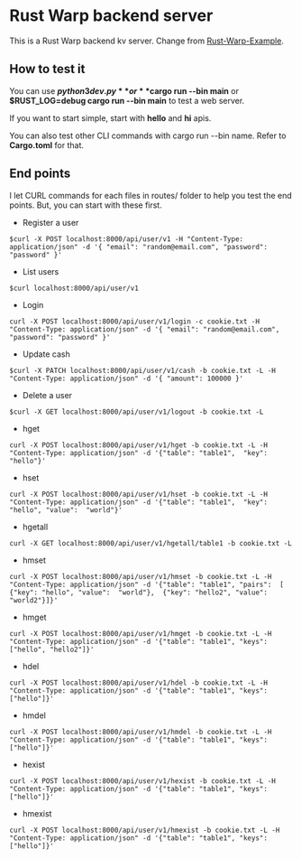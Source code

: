# Rust Warp backend server

This is a Rust Warp backend kv server. Change from [Rust-Warp-Example](https://github.com/steadylearner/Rust-Warp-Example.git).

## How to test it

You can use **$python3 dev.py** or **$cargo run --bin main** or **$RUST_LOG=debug cargo run --bin main** to test a web server.

If you want to start simple, start with **hello** and **hi** apis.

You can also test other CLI commands with cargo run --bin name. Refer to **Cargo.toml** for that.

## End points

I let CURL commands for each files in routes/ folder to help you test the end points. But, you can start with these first.

* Register a user

```console
$curl -X POST localhost:8000/api/user/v1 -H "Content-Type: application/json" -d '{ "email": "random@email.com", "password": "password" }'
```

* List users

```console
$curl localhost:8000/api/user/v1
```

* Login

```console
curl -X POST localhost:8000/api/user/v1/login -c cookie.txt -H "Content-Type: application/json" -d '{ "email": "random@email.com", "password": "password" }'
```

* Update cash

```console
$curl -X PATCH localhost:8000/api/user/v1/cash -b cookie.txt -L -H "Content-Type: application/json" -d '{ "amount": 100000 }'
```

* Delete a user

```console
$curl -X GET localhost:8000/api/user/v1/logout -b cookie.txt -L
```


- hget
```console
curl -X POST localhost:8000/api/user/v1/hget -b cookie.txt -L -H "Content-Type: application/json" -d '{"table": "table1",  "key": "hello"}'
```


- hset
```console
curl -X POST localhost:8000/api/user/v1/hset -b cookie.txt -L -H "Content-Type: application/json" -d '{"table": "table1",  "key": "hello", "value":  "world"}'
```

- hgetall
```console
curl -X GET localhost:8000/api/user/v1/hgetall/table1 -b cookie.txt -L
```

- hmset
```console
curl -X POST localhost:8000/api/user/v1/hmset -b cookie.txt -L -H "Content-Type: application/json" -d '{"table": "table1", "pairs":  [ {"key": "hello", "value":  "world"},  {"key": "hello2", "value":  "world2"}]}'
```

- hmget
```console
curl -X POST localhost:8000/api/user/v1/hmget -b cookie.txt -L -H "Content-Type: application/json" -d '{"table": "table1", "keys":  ["hello", "hello2"]}'
```

- hdel
```console
curl -X POST localhost:8000/api/user/v1/hdel -b cookie.txt -L -H "Content-Type: application/json" -d '{"table": "table1", "keys":  ["hello"]}'
```

- hmdel
```console
curl -X POST localhost:8000/api/user/v1/hmdel -b cookie.txt -L -H "Content-Type: application/json" -d '{"table": "table1", "keys":  ["hello"]}'
```

- hexist
```console
curl -X POST localhost:8000/api/user/v1/hexist -b cookie.txt -L -H "Content-Type: application/json" -d '{"table": "table1", "keys":  ["hello"]}'
```

- hmexist
```console
curl -X POST localhost:8000/api/user/v1/hmexist -b cookie.txt -L -H "Content-Type: application/json" -d '{"table": "table1", "keys":  ["hello"]}'
```
